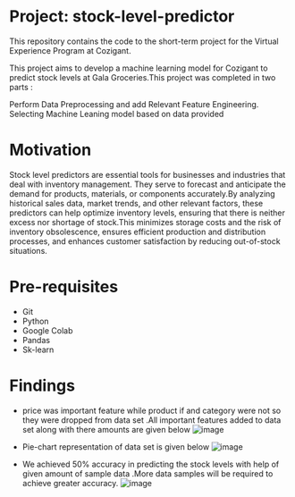# Project: stock-level-predictor 

This repository contains the code to the short-term project for the Virtual Experience Program at Cozigant.

This project aims to develop a machine learning model for Cozigant to predict stock levels at Gala Groceries.This project was completed in two parts :

Perform Data Preprocessing and add Relevant Feature Engineering.
Selecting Machine Leaning model based on data provided 

# Motivation

Stock level predictors are essential tools for businesses and industries that deal with inventory management. They serve to forecast and anticipate the demand for products, materials, or components accurately.By analyzing historical sales data, market trends, and other relevant factors, these predictors can help optimize inventory levels, ensuring that there is neither excess nor shortage of stock.This minimizes storage costs and the risk of inventory obsolescence, ensures efficient production and distribution processes, and enhances customer satisfaction by reducing out-of-stock situations.

# Pre-requisites 

- Git 
- Python
- Google Colab
- Pandas
- Sk-learn
  
# Findings 

- price was important feature while product if and category were not so they were dropped from data set .All important features added to data set along with there amounts are given below
  ![image](https://github.com/Bisal-hub/stock-level-predictor/assets/134628968/68d6d499-f489-4db4-a517-3842c9fbc40e)
- Pie-chart representation of data set is given below
  ![image](https://github.com/Bisal-hub/stock-level-predictor/assets/134628968/ee34003b-ac46-4902-b1b5-b16d3ee52ba4)
  
- We achieved 50% accuracy in predicting the stock levels with help of given amount of sample data .More data samples will be required to achieve greater accuracy.
![image](https://github.com/Bisal-hub/stock-level-predictor/assets/134628968/52803a91-ba3c-4b39-833c-a6cd35e947ea)



 





